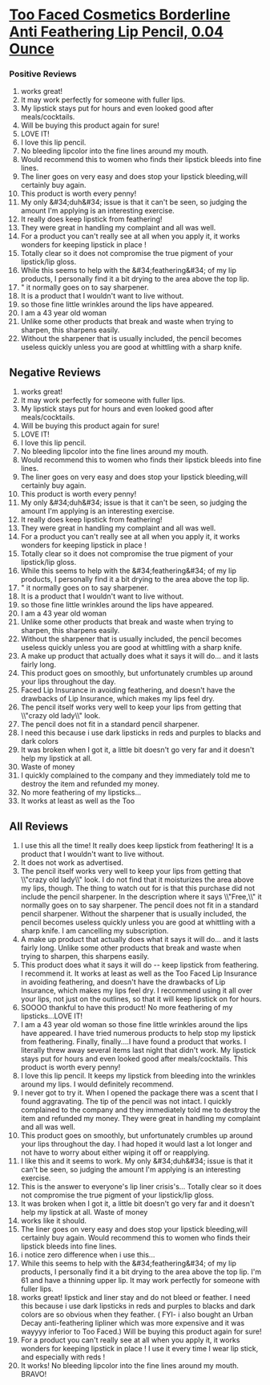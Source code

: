 # [Too Faced Cosmetics Borderline Anti Feathering Lip Pencil, 0.04 Ounce](https://products.checkmycream.com/products/Too-Faced-Cosmetics-Borderline-Anti-Feathering-Lip-Pencil-0.04-Ounce.html)

### Positive Reviews

<ol>
      <li>works great!</li>
      <li>It may work perfectly for someone with fuller lips.</li>
      <li>My lipstick stays put for hours and even looked good after meals/cocktails.  </li>
      <li>Will be buying this product again for sure!</li>
      <li>LOVE IT!</li>
      <li>I love this lip pencil.  </li>
      <li>No bleeding lipcolor into the fine lines around my mouth.</li>
      <li>Would recommend this to women who finds their lipstick bleeds into fine lines.</li>
      <li>The liner goes on very easy and does stop your lipstick bleeding,will certainly buy again.</li>
      <li>This product is worth every penny!</li>
      <li>My only &amp;#34;duh&amp;#34; issue is that it can&#x27;t be seen, so judging the amount I&#x27;m applying is an interesting exercise.</li>
      <li>It really does keep lipstick from feathering!  </li>
      <li>They were great in handling my complaint and all was well.</li>
      <li>For a product you can&#x27;t really see at all when you apply it, it works wonders for keeping lipstick in place !</li>
      <li>Totally clear so it does not compromise the true pigment of your lipstick/lip gloss.</li>
      <li>While this seems to help with the &amp;#34;feathering&amp;#34; of my lip products, I personally find it a bit drying to the area above the top lip.  </li>
      <li>&quot; it normally goes on to say sharpener.  </li>
      <li>It is a product that I wouldn&#x27;t want to live without.</li>
      <li>so those fine little wrinkles around the lips have appeared.  </li>
      <li>I am a 43 year old woman</li>
      <li>Unlike some other products that break and waste when trying to sharpen, this sharpens easily.</li>
      <li>Without the sharpener that is usually included, the pencil becomes useless quickly unless you are good at whittling with a sharp knife.  </li>
</ol>


<h2>Negative Reviews</h2>
<ol>
<li> works great!</li>
<li> It may work perfectly for someone with fuller lips.</li>
<li> My lipstick stays put for hours and even looked good after meals/cocktails.  </li>
<li> Will be buying this product again for sure!</li>
<li> LOVE IT!</li>
<li> I love this lip pencil.  </li>
<li> No bleeding lipcolor into the fine lines around my mouth.</li>
<li> Would recommend this to women who finds their lipstick bleeds into fine lines.</li>
<li> The liner goes on very easy and does stop your lipstick bleeding,will certainly buy again.</li>
<li> This product is worth every penny!</li>
<li> My only &amp;#34;duh&amp;#34; issue is that it can&#x27;t be seen, so judging the amount I&#x27;m applying is an interesting exercise.</li>
<li> It really does keep lipstick from feathering!  </li>
<li> They were great in handling my complaint and all was well.</li>
<li> For a product you can&#x27;t really see at all when you apply it, it works wonders for keeping lipstick in place !</li>
<li> Totally clear so it does not compromise the true pigment of your lipstick/lip gloss.</li>
<li> While this seems to help with the &amp;#34;feathering&amp;#34; of my lip products, I personally find it a bit drying to the area above the top lip.  </li>
<li> &quot; it normally goes on to say sharpener.  </li>
<li> It is a product that I wouldn&#x27;t want to live without.</li>
<li> so those fine little wrinkles around the lips have appeared.  </li>
<li> I am a 43 year old woman</li>
<li> Unlike some other products that break and waste when trying to sharpen, this sharpens easily.</li>
<li> Without the sharpener that is usually included, the pencil becomes useless quickly unless you are good at whittling with a sharp knife.  </li>
<li> A make up product that actually does what it says it will do... and it lasts fairly long.</li>
<li> This product goes on smoothly, but unfortunately crumbles up around your lips throughout the day.</li>
<li> Faced Lip Insurance in avoiding feathering, and doesn&#x27;t have the drawbacks of Lip Insurance, which makes my lips feel dry.  </li>
<li> The pencil itself works very well to keep your lips from getting that \\&quot;crazy old lady\\&quot; look.  </li>
<li> The pencil does not fit in a standard pencil sharpener.  </li>
<li> I need this because i use dark lipsticks in reds and purples to blacks and dark colors</li>
<li> It was broken when I got it, a little bit doesn&#x27;t go very far and it doesn&#x27;t help my lipstick at all.</li>
<li> Waste of money</li>
<li> I quickly complained to the company and they immediately told me to destroy the item and refunded my money.  </li>
<li> No more feathering of my lipsticks...</li>
<li> It  works at least as well as the Too</li>
</ol>

<h2>All Reviews</h2>

<ol>
    <li> I use this all the time!  It really does keep lipstick from feathering!  It is a product that I wouldn&#x27;t want to live without.</li>
    <li> It does not work as advertised.</li>
    <li> The pencil itself works very well to keep your lips from getting that \\&quot;crazy old lady\\&quot; look.  I do not find that it moisturizes the area above my lips, though.  The thing to watch out for is that this purchase did not include the pencil sharpener.  In the description where it says \\&quot;Free,\\&quot; it normally goes on to say sharpener.  The pencil does not fit in a standard pencil sharpener.  Without the sharpener that is usually included, the pencil becomes useless quickly unless you are good at whittling with a sharp knife.  I am cancelling my subscription.</li>
    <li> A make up product that actually does what it says it will do... and it lasts fairly long. Unlike some other products that break and waste when trying to sharpen, this sharpens easily.</li>
    <li> This product does what it says it will do -- keep lipstick from feathering.  I recommend it.  It  works at least as well as the Too Faced Lip Insurance in avoiding feathering, and doesn&#x27;t have the drawbacks of Lip Insurance, which makes my lips feel dry.  I recommend using it all over your lips, not just on the outlines, so that it will keep lipstick on for hours.</li>
    <li> SOOOO thankful to have this product!  No more feathering of my lipsticks...LOVE IT!</li>
    <li> I am a 43 year old woman so those fine little wrinkles around the lips have appeared.  I have tried numerous products to help stop my lipstick from feathering.  Finally, finally....I have found a product that works.  I literally threw away several items last night that didn&#x27;t work.  My lipstick stays put for hours and even looked good after meals/cocktails.  This product is worth every penny!</li>
    <li> I love this lip pencil.  It keeps my lipstick from bleeding into the wrinkles around my lips. I would definitely recommend.</li>
    <li> I never got to try it.  When I opened the package there was a scent that I found aggravating.  The tip of the pencil was not intact. I quickly complained to the company and they immediately told me to destroy the item and refunded my money.  They were great in handling my complaint and all was well.</li>
    <li> This product goes on smoothly, but unfortunately crumbles up around your lips throughout the day. I had hoped it would last a lot longer and not have to worry about either wiping it off or reapplying.</li>
    <li> I like this and it seems to work. My only &amp;#34;duh&amp;#34; issue is that it can&#x27;t be seen, so judging the amount I&#x27;m applying is an interesting exercise.</li>
    <li> This is the answer to everyone&#x27;s lip liner crisis&#x27;s... Totally clear so it does not compromise the true pigment of your lipstick/lip gloss.</li>
    <li> It was broken when I got it, a little bit doesn&#x27;t go very far and it doesn&#x27;t help my lipstick at all. Waste of money</li>
    <li> works like it should.</li>
    <li> The liner goes on very easy and does stop your lipstick bleeding,will certainly buy again. Would recommend this to women who finds their lipstick bleeds into fine lines.</li>
    <li> i notice zero difference when i use this...</li>
    <li> While this seems to help with the &amp;#34;feathering&amp;#34; of my lip products, I personally find it a bit drying to the area above the top lip.  I&#x27;m 61 and have a thinning upper lip.  It may work perfectly for someone with fuller lips.</li>
    <li> works great! lipstick and liner stay and do not bleed or feather. I need this because i use dark lipsticks in reds and purples to blacks and dark colors are so obvious when they feather. ( FYI- i also bought an Urban Decay anti-feathering lipliner which was more expensive and it was wayyyy inferior to Too Faced.) Will be buying this product again for sure!</li>
    <li> For a product you can&#x27;t really see at all when you apply it, it works wonders for keeping lipstick in place ! I use it every time I wear lip stick, and especially with reds !</li>
    <li> It works! No bleeding lipcolor into the fine lines around my mouth. BRAVO!</li>
</ol>





